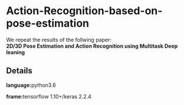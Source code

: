 # Action-Recognition-based-on-pose-estimation
<!DOCTYPE html>
<html>
<body>
<p>We repeat the results of the follwing paper:<b><br>2D/3D Pose Estimation and Action Recognition
  using Multitask Deep leaning</br></b></p>
<p></p>
<h2>Details</h2>
<p><b>language:</b>python3.6</p>
<p><b>frame:</b>tensorflow 1.10+/keras 2.2.4</p>

</body>
</html>
